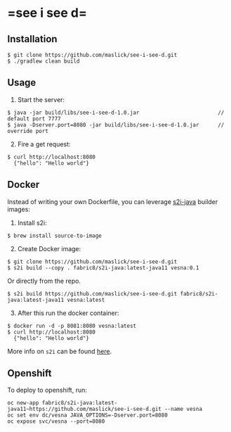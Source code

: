 # =see i see d=

## Installation

```
$ git clone https://github.com/maslick/see-i-see-d.git
$ ./gradlew clean build
```

## Usage

1. Start the server:
```
$ java -jar build/libs/see-i-see-d-1.0.jar                         // default port 7777
$ java -Dserver.port=8080 -jar build/libs/see-i-see-d-1.0.jar      // override port
```

2. Fire a get request:
```
$ curl http://localhost:8080
  {"hello": "Hello world"}
```

## Docker

Instead of writing your own Dockerfile, you can leverage [s2i-java](https://hub.docker.com/r/fabric8/s2i-java/) builder images:

1. Install s2i:
```
$ brew install source-to-image
```

2. Create Docker image:
```
$ git clone https://github.com/maslick/see-i-see-d.git
$ s2i build --copy . fabric8/s2i-java:latest-java11 vesna:0.1
```
Or directly from the repo.
```
$ s2i build https://github.com/maslick/see-i-see-d.git fabric8/s2i-java:latest-java11 vesna:latest
```

3. After this run the docker container:
```
$ docker run -d -p 8081:8080 vesna:latest
$ curl http://localhost:8080
  {"hello": "Hello world"}
```

More info on ``s2i`` can be found [here](https://github.com/openshift/source-to-image).


## Openshift

To deploy to openshift, run:
```
oc new-app fabric8/s2i-java:latest-java11~https://github.com/maslick/see-i-see-d.git --name vesna
oc set env dc/vesna JAVA_OPTIONS=-Dserver.port=8080
oc expose svc/vesna --port=8080
```
